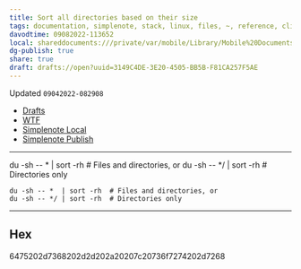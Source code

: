 ```yaml
---
title: Sort all directories based on their size
tags: documentation, simplenote, stack, linux, files, ~, reference, cli, snippets
davodtime: 09082022-113652
local: shareddocuments:///private/var/mobile/Library/Mobile%20Documents/iCloud~md~obsidian/Documents/OBSHIDDIAN/drafts/3149C4DE-3E20-4505-BB5B-F81CA257F5AE.md
dg-publish: true
share: true
draft: drafts://open?uuid=3149C4DE-3E20-4505-BB5B-F81CA257F5AE
---
```

Updated `09042022-082908`

- [Drafts](drafts://open?uuid=CAABBB06-186C-437D-BC30-65844BDBEC2B)
- [WTF](https://davidblue.wtf/drafts/CAABBB06-186C-437D-BC30-65844BDBEC2B.html)
- [Simplenote Local](simplenote://note/bd0694f70e6d4d7d8fdff576a394d45c)
- [Simplenote Publish](http://simp.ly/publish/qn57NQ)

---

du -sh -- *  | sort -rh  # Files and directories, or
du -sh -- */ | sort -rh  # Directories only

```
du -sh -- *  | sort -rh  # Files and directories, or
du -sh -- */ | sort -rh  # Directories only
```

---

## Hex

6475202d7368202d2d202a20207c20736f7274202d7268

